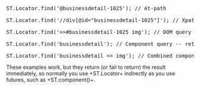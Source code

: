 <pre class="runnable readonly 220">
ST.Locator.find('@businessdetail-1025'); // At-path

ST.Locator.find('//div[@id="businessdetail-1025"]'); // Xpath

ST.Locator.find('>>#businessdetail-1025 img'); // DOM query

ST.Locator.find('businessdetail'); // Component query -- returns the component's &lt;div>

ST.Locator.find('businessdetail => img'); // Combined component query plus DOM query
</pre>


These
examples work, but they return (or fail to return) the result immediately, so normally 
you use +ST.Locator+ indirectly as you use futures, such as +ST.component()+. 
